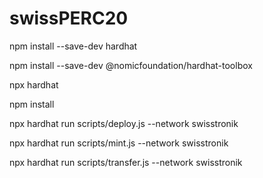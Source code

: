# swissPERC20
npm install --save-dev hardhat

npm install --save-dev @nomicfoundation/hardhat-toolbox

npx hardhat

npm install

npx hardhat run scripts/deploy.js --network swisstronik

npx hardhat run scripts/mint.js --network swisstronik

npx hardhat run scripts/transfer.js --network swisstronik
